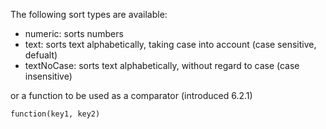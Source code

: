 The following sort types are available:

- numeric: sorts numbers
- text: sorts text alphabetically, taking case into account (case sensitive, defualt)
- textNoCase: sorts text alphabetically, without regard to case (case insensitive)

or a function to be used as a comparator (introduced 6.2.1)

`function(key1, key2)`